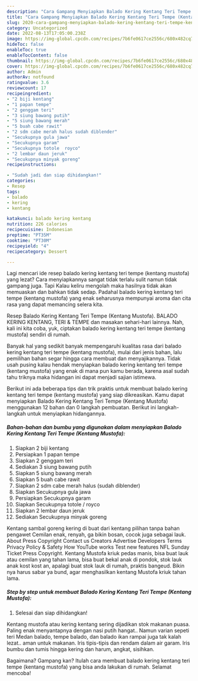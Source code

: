 ```yaml
---
description: "Cara Gampang Menyiapkan Balado Kering Kentang Teri Tempe (Kentang Mustofa) yang Bikin Ngiler, Buat Buka Puasa Menggugah Selera"
title: "Cara Gampang Menyiapkan Balado Kering Kentang Teri Tempe (Kentang Mustofa) yang Bikin Ngiler, Buat Buka Puasa Menggugah Selera"
slug: 2020-cara-gampang-menyiapkan-balado-kering-kentang-teri-tempe-kentang-mustofa-yang-bikin-ngiler-buat-buka-puasa-menggugah-selera
category: Uncategorized
date: 2022-08-13T17:05:00.238Z
image: https://img-global.cpcdn.com/recipes/7b6fe0617ce2556c/680x482cq70/balado-kering-kentang-teri-tempe-kentang-mustofa-foto-resep-utama.jpg
hideToc: false
enableToc: true
enableTocContent: false
thumbnail: https://img-global.cpcdn.com/recipes/7b6fe0617ce2556c/680x482cq70/balado-kering-kentang-teri-tempe-kentang-mustofa-foto-resep-utama.jpg
cover: https://img-global.cpcdn.com/recipes/7b6fe0617ce2556c/680x482cq70/balado-kering-kentang-teri-tempe-kentang-mustofa-foto-resep-utama.jpg
author: Admin
authorAv: notfound
ratingvalue: 3.6
reviewcount: 17
recipeingredient:
- "2 biji kentang"
- "1 papan tempe"
- "2 genggam teri"
- "3 siung bawang putih"
- "5 siung bawang merah"
- "5 buah cabe rawit"
- "2 sdm cabe merah halus sudah diblender"
- "Secukupnya gula jawa"
- "Secukupnya garam"
- "Secukupnya totole  royco"
- "2 lembar daun jeruk"
- "Secukupnya minyak goreng"
recipeinstructions:

- "Sudah jadi dan siap dihidangkan!"
categories:
- Resep
tags:
- balado
- kering
- kentang

katakunci: balado kering kentang 
nutrition: 226 calories
recipecuisine: Indonesian
preptime: "PT35M"
cooktime: "PT30M"
recipeyield: "4"
recipecategory: Dessert

---
```



Lagi mencari ide resep balado kering kentang teri tempe (kentang mustofa) yang lezat? Cara menyiapkannya sangat tidak terlalu sulit namun tidak gampang juga. Tapi Kalau keliru mengolah maka hasilnya tidak akan memuaskan dan bahkan tidak sedap. Padahal balado kering kentang teri tempe (kentang mustofa) yang enak seharusnya mempunyai aroma dan cita rasa yang dapat memancing selera kita.


Resep Balado Kering Kentang Teri Tempe (Kentang Mustofa). BALADO KERING KENTANG, TERI &amp; TEMPE dan masakan sehari-hari lainnya. Nah, kali ini kita coba, yuk, ciptakan balado kering kentang teri tempe (kentang mustofa) sendiri di rumah.

Banyak hal yang sedikit banyak mempengaruhi kualitas rasa dari balado kering kentang teri tempe (kentang mustofa), mulai dari jenis bahan, lalu pemilihan bahan segar hingga cara membuat dan menyajikannya. Tidak usah pusing kalau hendak menyiapkan balado kering kentang teri tempe (kentang mustofa) yang enak di mana pun kamu berada, karena asal sudah tahu triknya maka hidangan ini dapat menjadi sajian istimewa.


Berikut ini ada beberapa tips dan trik praktis untuk membuat balado kering kentang teri tempe (kentang mustofa) yang siap dikreasikan. Kamu dapat menyiapkan Balado Kering Kentang Teri Tempe (Kentang Mustofa) menggunakan 12 bahan dan 0 langkah pembuatan. Berikut ini langkah-langkah untuk menyiapkan hidangannya.

<!--inarticleads1-->

##### Bahan-bahan dan bumbu yang digunakan dalam menyiapkan Balado Kering Kentang Teri Tempe (Kentang Mustofa):

1. Siapkan 2 biji kentang
1. Persiapkan 1 papan tempe
1. Siapkan 2 genggam teri
1. Sediakan 3 siung bawang putih
1. Siapkan 5 siung bawang merah
1. Siapkan 5 buah cabe rawit
1. Siapkan 2 sdm cabe merah halus (sudah diblender)
1. Siapkan Secukupnya gula jawa
1. Persiapkan Secukupnya garam
1. Siapkan Secukupnya totole / royco
1. Siapkan 2 lembar daun jeruk
1. Sediakan Secukupnya minyak goreng


Kentang sambal goreng kering di buat dari kentang pilihan tanpa bahan pengawet Cemilan enak, renyah, ga bikin bosan, cocok juga sebagai lauk. About Press Copyright Contact us Creators Advertise Developers Terms Privacy Policy &amp; Safety How YouTube works Test new features NFL Sunday Ticket Press Copyright. Kentang Mustofa kriuk pedas manis, bisa buat lauk atau cemilan yang tahan lama, bisa buat bekal anak di pondok, stok lauk anak kost kost an, apalagi buat stok lauk di rumah, praktis bangeud. Bikin nya harus sabar ya bund, agar menghasilkan kentang Mustofa kriuk tahan lama. 

<!--inarticleads2-->

##### Step by step untuk membuat Balado Kering Kentang Teri Tempe (Kentang Mustofa):


1. Selesai dan siap dihidangkan!

Kentang mustofa atau kering kentang sering dijadikan stok makanan puasa. Paling enak menyantapnya dengan nasi putih hangat.. Namun varian sepeti teri Medan balado, tempe balado, dan balado ikan rampai juga tak kalah lezat.. aman untuk makanan. Iris tipis-tipis dan rendam dalam air garam. Iris bumbu dan tumis hingga kering dan harum, angkat, sisihkan. 

Bagaimana? Gampang kan? Itulah cara membuat balado kering kentang teri tempe (kentang mustofa) yang bisa anda lakukan di rumah. Selamat mencoba!
